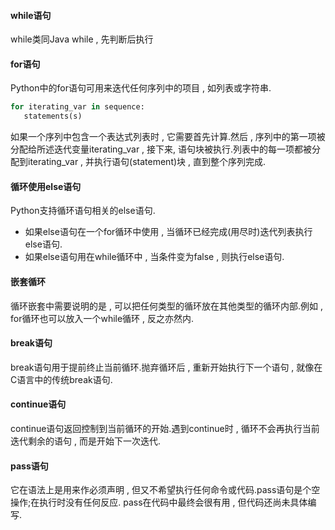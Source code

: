 #### while语句
while类同Java while , 先判断后执行

#### for语句
Python中的for语句可用来迭代任何序列中的项目 , 如列表或字符串.
```python
for iterating_var in sequence:
   statements(s)
```
如果一个序列中包含一个表达式列表时 , 它需要首先计算.然后 , 序列中的第一项被分配给所述迭代变量iterating_var , 接下来, 语句块被执行.列表中的每一项都被分配到iterating_var , 并执行语句(statement)块 , 直到整个序列完成.

#### 循环使用else语句
Python支持循环语句相关的else语句.
- 如果else语句在一个for循环中使用 , 当循环已经完成(用尽时)迭代列表执行else语句.
- 如果else语句用在while循环中 , 当条件变为false , 则执行else语句.

#### 嵌套循环
循环嵌套中需要说明的是 , 可以把任何类型的循环放在其他类型的循环内部.例如 , for循环也可以放入一个while循环 , 反之亦然内.

#### break语句
break语句用于提前终止当前循环.抛弃循环后 , 重新开始执行下一个语句 , 就像在C语言中的传统break语句.

#### continue语句
continue语句返回控制到当前循环的开始.遇到continue时 , 循环不会再执行当前迭代剩余的语句 , 而是开始下一次迭代.

#### pass语句
它在语法上是用来作必须声明 , 但又不希望执行任何命令或代码.pass语句是个空操作;在执行时没有任何反应. pass在代码中最终会很有用 , 但代码还尚未具体编写.
